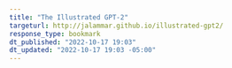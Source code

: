 ```yaml
---
title: "The Illustrated GPT-2"
targeturl: http://jalammar.github.io/illustrated-gpt2/ 
response_type: bookmark
dt_published: "2022-10-17 19:03"
dt_updated: "2022-10-17 19:03 -05:00"
---
```

